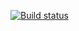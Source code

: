 [![Build status](https://ci.appveyor.com/api/projects/status/mcr630n8sxay7jra?svg=true)](https://ci.appveyor.com/project/KlychevskayaKate/patterns-1)
